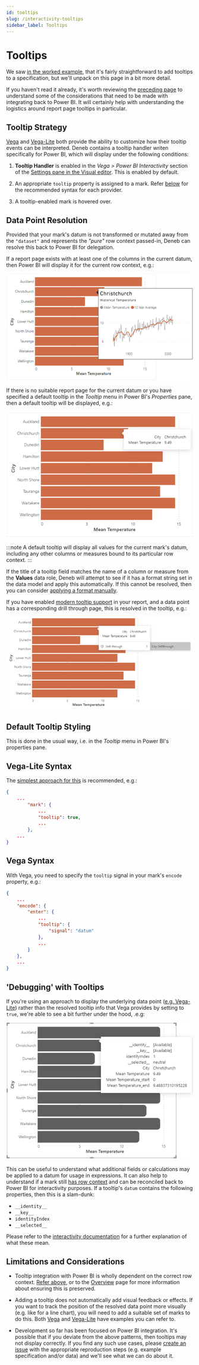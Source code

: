 ```yaml
---
id: tooltips
slug: /interactivity-tooltips
sidebar_label: Tooltips
---
```


# Tooltips

We saw [in the worked example](simple-example#tooltips), that it's fairly straightforward to add tooltips to a specification, but we'll unpack on this page in a bit more detail.

If you haven't read it already, it's worth reviewing the [preceding page](interactivity-overview) to understand some of the considerations that need to be made with integrating back to Power BI. It will certainly help with understanding the logistics around report page tooltips in particular.

## Tooltip Strategy

[Vega](https://github.com/vega/vega-tooltip/blob/master/docs/creating_your_tooltip.md#step-4-define-your-tooltip-in-vega-or-vega-lite) and [Vega-Lite](https://vega.github.io/vega-lite/docs/tooltip.html) both provide the ability to customize how their tooltip events can be interpreted. Deneb contains a tooltip handler writen specifically for Power BI, which will display under the following conditions:

1. **Tooltip Handler** is enabled in the _Vega > Power BI Interactivity_ section of the [Settings pane in the Visual editor](visual-editor#settings-pane). This is enabled by default.

2. An appropriate `tooltip` property is assigned to a mark. Refer [below](#vega-lite-syntax) for the recommended syntax for each provider.

3. A tooltip-enabled mark is hovered over.

## Data Point Resolution

Provided that your mark's datum is not transformed or mutated away from the `"dataset"` and represents the _"pure"_ row context passed-in, Deneb can resolve this back to Power BI for delegation.

If a report page exists with at least one of the columns in the current datum, then Power BI will display it for the current row context, e.g.:

![tooltip-report-page-example.png](./img/tooltip-report-page-example.png "Deneb resolving a mark's datum back to a report page tooltip.")

If there is no suitable report page for the current datum or you have specified a default tooltip in the _Tooltip_ menu in Power BI's _Properties_ pane, then a default tooltip will be displayed, e.g.:

![tooltip-default-example.png](./img/tooltip-default-example.png "Deneb resolving a mark's datum back to a default tooltip.")

:::note
A default tooltip will display all values for the current mark's datum, including any other columns or measures bound to its particular row context.
:::

If the title of a tooltip field matches the name of a column or measure from the **Values** data role, Deneb will attempt to see if it has a format string set in the data model and apply this automatically. If this cannot be resolved, then you can consider [applying a format manually](/docs/formatting).

If you have enabled [modern tooltip support](https://docs.microsoft.com/en-us/power-bi/create-reports/desktop-visual-tooltips) in your report, and a data point has a corresponding drill through page, this is resolved in the tooltip, e.g.:

![tooltip-modern.png](./img/tooltip-modern.png "Deneb resolving a mark's datum back to a default tooltip. In this case, modern tooltip support is enabled, and a drill through page is available.")

## Default Tooltip Styling

This is done in the usual way, i.e. in the _Tooltip_ menu in Power BI's properties pane.

## Vega-Lite Syntax

The [simplest approach for this](https://vega.github.io/vega-lite/docs/tooltip.html#encoding) is recommended, e.g.:

```json
{
    ...
        "mark": {
            ...
            "tooltip": true,
            ...
        },
    ...
}
```

## Vega Syntax

With Vega, you need to specify the `tooltip` signal in your mark's `encode` property, e.g.:

```json
{
    ...
    "encode": {
        "enter": {
            ...
            "tooltip": {
                "signal": "datum"
            },
            ...
        }
    },
    ...
}
```

## 'Debugging' with Tooltips

If you're using an approach to display the underlying data point ([e.g. Vega-Lite](https://vega.github.io/vega-lite/docs/tooltip.html#data)) rather than the resolved tooltip info that Vega provides by setting to `true`, we're able to see a bit further under the hood, .e.g:

![tooltip-datum-full.png](./img/tooltip-datum-full.png "The raw underlying tooltip datum exposes additional properties.")

This can be useful to understand what additional fields or calculations may be applied to a datum for usage in expressions. It can also help to understand if a mark still [has row context](interactivity-overview/#reconciliation-of-data-andor-row-context) and can be reconciled back to Power BI for interactivity purposes. If a tooltip's `datum` contains the following properties, then this is a slam-dunk:

- `__identity__`
- `__key__`
- `identityIndex`
- `__selected__`

Please refer to the [interactivity documentation](interactivity-overview/#additional-datum-fields) for a further explanation of what these mean.

## Limitations and Considerations

- Tooltip integration with Power BI is wholly dependent on the correct row context. [Refer above](#data-point-resolution), or to the [Overview](interactivity-overview) page for more information about ensuring this is preserved.

- Adding a tooltip does not automatically add visual feedback or effects. If you want to track the position of the resolved data point more visually (e.g. like for a line chart), you will need to add a suitable set of marks to do this. Both [Vega](https://vega.github.io/vega/examples/) and [Vega-Lite](https://vega.github.io/vega-lite/examples/) have examples you can refer to.

- Development so far has been focused on Power BI integration. It's possible that if you deviate from the above patterns, then tooltips may not display correctly. If you find any such use cases, please [create an issue](https://github.com/deneb-viz/deneb/issues) with the appropriate reproduction steps (e.g. example specification and/or data) and we'll see what we can do about it.
